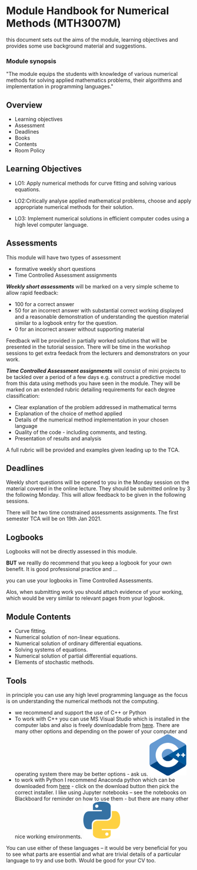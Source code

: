 # Module Handbook for Numerical Methods (MTH3007M)

this document sets out the aims of the module, learning objectives and provides some use background material and suggestions.


### Module synopsis

"The module equips the students with knowledge of various numerical methods for solving applied mathematics problems, their algorithms and implementation in  programming languages."

## Overview

- Learning objectives
- Assessment
- Deadlines
- Books
- Contents
- Room Policy


## Learning Objectives

- LO1: Apply numerical methods for curve fitting and solving various equations.

- LO2:Critically analyse applied mathematical problems, choose and apply appropriate numerical methods for their solution.

- LO3: Implement numerical solutions in efficient computer codes using a high level computer language.


## Assessments

This module will have two types of assessment

- formative weekly short questions
- Time Controlled Assessment assignments

***Weekly short assessments*** will be marked on a very simple scheme to allow rapid feedback:
    
- 100 for a correct answer
- 50 for an incorrect answer with substantial correct working displayed and a reasonable demonstration of understanding the question material similar to a logbook entry for the question.
- 0 for an incorrect answer without supporting material

Feedback will be provided in partially worked solutions that will be presented in the tutorial session. There will be time in the workshop sessions to get extra feedack from  the lecturers and demonstrators on your work.

***Time Controlled Assessment assignments*** will consist of mini projects to be tackled over a period of a few days e.g. construct a predictive model from this data using methods you have seen in the module. They will be marked on an extended rubric detailing requirements for each degree classification:

- Clear explanation of the problem addressed in mathematical terms
- Explanation of the choice of method applied
- Details of the numerical method implementation in your chosen language
- Quality of the code - including comments, and testing.
- Presentation of results and analysis 

A full rubric will be provided and examples given leading up to the TCA.

## Deadlines

Weekly short questions will be opened to you in the Monday session on the material covered in the online lecture. They should be submitted online by 3 the following Monday. This will allow feedback to be given in the following sessions.

There will be two time constrained assessments assignments. The first semester TCA will be on 19th Jan 2021.

## Logbooks

Logbooks will not be directly assessed in this module.

**BUT** we reallly do recommend that you keep a logbook for your own benefit. It is good professional practice and ...

you can use your logbooks in Time Controlled Assessments.

Alos, when submitting work you should attach evidence of your working, which would be very similar to relevant pages from your logbook.

## Module Contents 

- Curve fitting. 
- Numerical solution of non-linear equations.
- Numerical solution of ordinary differential equations. 
- Solving systems of equations.
- Numerical solution of partial differential equations.
- Elements of stochastic methods.


## Tools

in principle you can use any high level programming language as the focus is on understanding the numerical methods not the computing.

- we recommend and support the use of C++ or Python
- To work with C++ you can use MS Visual Studio which is installed in the computer labs and also is freely downloadable from [here](https://visualstudio.microsoft.com/). There are many other options and depending on the power of your computer and operating system there may be better options - ask us. <img src='C++_logo.png' width=100px>
- to work with Python I recommend Anaconda python which can be downloaded from [here](https://www.anaconda.com/products/individual) - click on the download button then pick the correct installer. I like using Jupyter notebooks – see the notebooks on Blackboard for reminder on how to use them - but there are many other nice working environments.  <img src='python_logo.png' width=100px>

You can use either of these languages – it would be very beneficial for you to see what parts are essential and what are trivial details of a particular language to try and use both. Would be good for your CV too.
